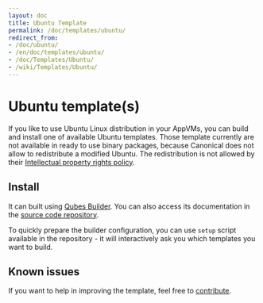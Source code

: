 ```yaml
---
layout: doc
title: Ubuntu Template
permalink: /doc/templates/ubuntu/
redirect_from:
- /doc/ubuntu/
- /en/doc/templates/ubuntu/
- /doc/Templates/Ubuntu/
- /wiki/Templates/Ubuntu/
---
```


Ubuntu template(s)
==================

If you like to use Ubuntu Linux distribution in your AppVMs, you can build and
install one of available Ubuntu templates. Those template currently are not
available in ready to use binary packages, because Canonical does not allow
to redistribute a modified Ubuntu. The redistribution is not allowed by their
[Intellectual property rights policy](http://www.ubuntu.com/legal/terms-and-policies/intellectual-property-policy).


Install
-------

It can built using [Qubes Builder](/doc/qubes-builder/). You can also access its
documentation in the [source code
repository](https://github.com/QubesOS/qubes-builder/blob/master/README.md).

To quickly prepare the builder configuration, you can use `setup` script
available in the repository - it will interactively ask you which templates you
want to build.

Known issues
------------

If you want to help in improving the template, feel free to
[contribute](/wiki/ContributingHowto).
